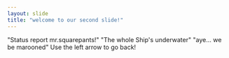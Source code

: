 ```yaml
---
layout: slide
title: "welcome to our second slide!"
---
```

"Status report mr.squarepants!" "The whole Ship's underwater" "aye... we be marooned"
Use the left arrow to go back!
